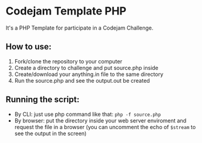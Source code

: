# Codejam Template PHP

It's a PHP Template for participate in a Codejam Challenge.

## How to use:

1. Fork/clone the repository to your computer
1. Create a directory to challenge and put source.php inside
1. Create/download your anything.in file to the same directory
1. Run the source.php and see the output.out be created

## Running the script:

* By CLI: just use php command like that: `php -f source.php`
* By browser: put the directory inside your web server enviroment and request the file in a browser (you can uncomment the echo of `$stream` to see the output in the screen)

